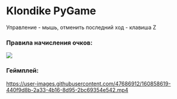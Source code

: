 # Klondike PyGame
Управление - мышь, отменить последний ход - клавиша Z

### Правила начисления очков:
![](https://github.com/Borobeyka/klondike-py/blob/master/scores.jpg)

### Геймплей:
https://user-images.githubusercontent.com/47686912/160858619-440f9d8b-2a33-4b16-8d95-2bc69354e542.mp4
